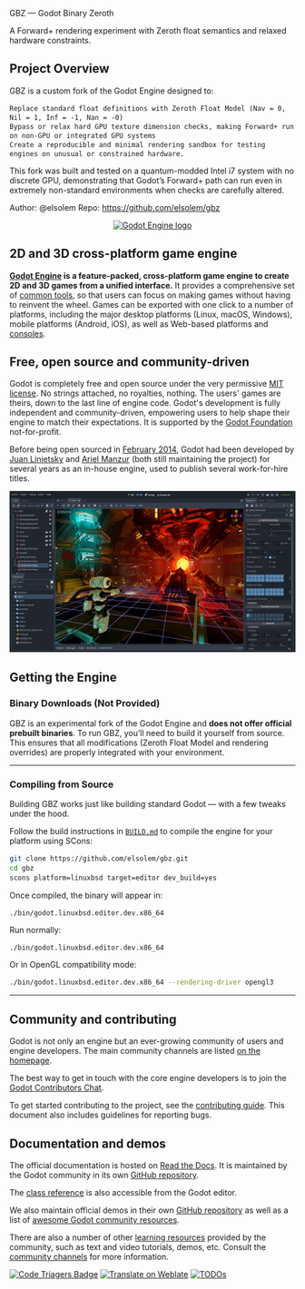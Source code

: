 GBZ — Godot Binary Zeroth

A Forward+ rendering experiment with Zeroth float semantics and relaxed hardware constraints.
## Project Overview

GBZ is a custom fork of the Godot Engine designed to:

    Replace standard float definitions with Zeroth Float Model (Nav = 0, Nil = 1, Inf = -1, Nan = -0)
    Bypass or relax hard GPU texture dimension checks, making Forward+ run on non-GPU or integrated GPU systems
    Create a reproducible and minimal rendering sandbox for testing engines on unusual or constrained hardware.

This fork was built and tested on a quantum-modded Intel i7 system with no discrete GPU, demonstrating that Godot’s Forward+ path can run even in extremely non-standard environments when checks are carefully altered.

Author: @elsolem Repo: https://github.com/elsolem/gbz

<p align="center">
  <a href="https://godotengine.org">
    <img src="logo_outlined.svg" width="400" alt="Godot Engine logo">
  </a>
</p>

## 2D and 3D cross-platform game engine

**[Godot Engine](https://godotengine.org) is a feature-packed, cross-platform
game engine to create 2D and 3D games from a unified interface.** It provides a
comprehensive set of [common tools](https://godotengine.org/features), so that
users can focus on making games without having to reinvent the wheel. Games can
be exported with one click to a number of platforms, including the major desktop
platforms (Linux, macOS, Windows), mobile platforms (Android, iOS), as well as
Web-based platforms and [consoles](https://docs.godotengine.org/en/latest/tutorials/platform/consoles.html).

## Free, open source and community-driven

Godot is completely free and open source under the very permissive [MIT license](https://godotengine.org/license).
No strings attached, no royalties, nothing. The users' games are theirs, down
to the last line of engine code. Godot's development is fully independent and
community-driven, empowering users to help shape their engine to match their
expectations. It is supported by the [Godot Foundation](https://godot.foundation/)
not-for-profit.

Before being open sourced in [February 2014](https://github.com/godotengine/godot/commit/0b806ee0fc9097fa7bda7ac0109191c9c5e0a1ac),
Godot had been developed by [Juan Linietsky](https://github.com/reduz) and
[Ariel Manzur](https://github.com/punto-) (both still maintaining the project)
for several years as an in-house engine, used to publish several work-for-hire
titles.

![Screenshot of a 3D scene in the Godot Engine editor](https://raw.githubusercontent.com/godotengine/godot-design/master/screenshots/editor_tps_demo_1920x1080.jpg)

## Getting the Engine

### Binary Downloads (Not Provided)

GBZ is an experimental fork of the Godot Engine and **does not offer official prebuilt binaries**.
To run GBZ, you’ll need to build it yourself from source. This ensures that all modifications (Zeroth Float Model and rendering overrides) are properly integrated with your environment.

---

### Compiling from Source

Building GBZ works just like building standard Godot — with a few tweaks under the hood.

Follow the build instructions in [`BUILD.md`](./BUILD.md) to compile the engine for your platform using SCons:

```bash
git clone https://github.com/elsolem/gbz.git
cd gbz
scons platform=linuxbsd target=editor dev_build=yes
```

Once compiled, the binary will appear in:

```
./bin/godot.linuxbsd.editor.dev.x86_64
```

Run normally:

```bash
./bin/godot.linuxbsd.editor.dev.x86_64
```

Or in OpenGL compatibility mode:

```bash
./bin/godot.linuxbsd.editor.dev.x86_64 --rendering-driver opengl3
```

---

## Community and contributing

Godot is not only an engine but an ever-growing community of users and engine
developers. The main community channels are listed [on the homepage](https://godotengine.org/community).

The best way to get in touch with the core engine developers is to join the
[Godot Contributors Chat](https://chat.godotengine.org).

To get started contributing to the project, see the [contributing guide](CONTRIBUTING.md).
This document also includes guidelines for reporting bugs.

## Documentation and demos

The official documentation is hosted on [Read the Docs](https://docs.godotengine.org).
It is maintained by the Godot community in its own [GitHub repository](https://github.com/godotengine/godot-docs).

The [class reference](https://docs.godotengine.org/en/latest/classes/)
is also accessible from the Godot editor.

We also maintain official demos in their own [GitHub repository](https://github.com/godotengine/godot-demo-projects)
as well as a list of [awesome Godot community resources](https://github.com/godotengine/awesome-godot).

There are also a number of other
[learning resources](https://docs.godotengine.org/en/latest/community/tutorials.html)
provided by the community, such as text and video tutorials, demos, etc.
Consult the [community channels](https://godotengine.org/community)
for more information.

[![Code Triagers Badge](https://www.codetriage.com/godotengine/godot/badges/users.svg)](https://www.codetriage.com/godotengine/godot)
[![Translate on Weblate](https://hosted.weblate.org/widgets/godot-engine/-/godot/svg-badge.svg)](https://hosted.weblate.org/engage/godot-engine/?utm_source=widget)
[![TODOs](https://badgen.net/https/api.tickgit.com/badgen/github.com/godotengine/godot)](https://www.tickgit.com/browse?repo=github.com/godotengine/godot)
